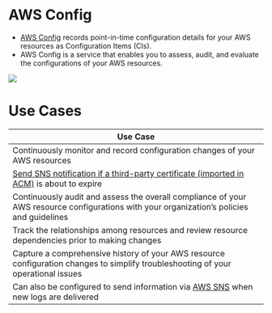 
# AWS Config
- [AWS Config](https://aws.amazon.com/config/) records point-in-time configuration details for your AWS resources as Configuration Items (CIs).
- AWS Config is a service that enables you to assess, audit, and evaluate the configurations of your AWS resources. 

![](https://d1.awsstatic.com/Products/product-name/diagrams/product-page-diagram-Config_how-it-works.bd28728a9066c55d7ee69c0a655109001462e25b.png)

# Use Cases

| Use Case                                                                                                                                                                                                                       |
|--------------------------------------------------------------------------------------------------------------------------------------------------------------------------------------------------------------------------------|
| Continuously monitor and record configuration changes of your AWS resources                                                                                                                                                    |
| [Send SNS notification if a third-party certificate (imported in ACM)](https://www.udemy.com/course/practice-exams-aws-certified-solutions-architect-associate/learn/quiz/4726082/result/955991252#content) is about to expire |
| Continuously audit and assess the overall compliance of your AWS resource configurations with your organization’s policies and guidelines                                                                                      |
| Track the relationships among resources and review resource dependencies prior to making changes                                                                                                                               |
| Capture a comprehensive history of your AWS resource configuration changes to simplify troubleshooting of your operational issues                                                                                              |
| Can also be configured to send information via [AWS SNS](../../4_MessageBrokers/AmazonSNS.md) when new logs are delivered                                                                                               |
